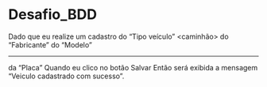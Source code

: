 # Desafio_BDD
Dado que eu realize um cadastro do “Tipo veículo” <caminhão> do “Fabricante” <Hyundai> do “Modelo” <HR> da “Placa” <ABC1234>
Quando eu clico no botão Salvar
Então será exibida a mensagem “Veiculo cadastrado com sucesso”.
